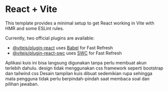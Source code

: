 # React + Vite

This template provides a minimal setup to get React working in Vite with HMR and some ESLint rules.

Currently, two official plugins are available:

- [@vitejs/plugin-react](https://github.com/vitejs/vite-plugin-react/blob/main/packages/plugin-react/README.md) uses [Babel](https://babeljs.io/) for Fast Refresh
- [@vitejs/plugin-react-swc](https://github.com/vitejs/vite-plugin-react-swc) uses [SWC](https://swc.rs/) for Fast Refresh

Aplikasi kuis ini bisa langsung digunakan tanpa perlu membuat akun terlebih dahulu.
design tidak menggunakan css framework seperti bootstrap dan tailwind css
Desain tampilan kuis dibuat sedemikian rupa sehingga mata pengguna tidak perlu berpindah-pindah saat membaca soal dan pilihan jawaban.
